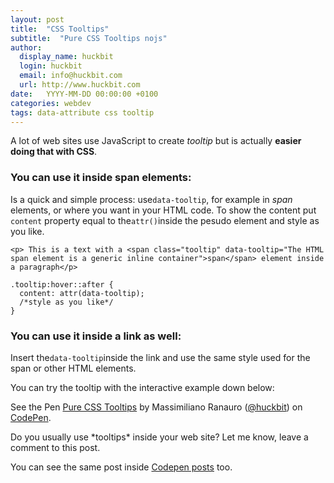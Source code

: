 ```yaml
---
layout: post
title:  "CSS Tooltips"
subtitle:  "Pure CSS Tooltips nojs"
author:
  display_name: huckbit
  login: huckbit
  email: info@huckbit.com
  url: http://www.huckbit.com
date:   YYYY-MM-DD 00:00:00 +0100
categories: webdev
tags: data-attribute css tooltip
---
```

A lot of web sites use JavaScript to create *tooltip* but is actually **easier doing that with CSS**.

### You can use it inside span elements:

Is a quick and simple process: use`data-tooltip`, for example in *span* elements, or where you want in your HTML code. To show the content put `content` property equal to the`attr()`inside the pesudo element and style as you like.

```
<p> This is a text with a <span class="tooltip" data-tooltip="The HTML span element is a generic inline container">span</span> element inside a paragraph</p>
```

```
.tooltip:hover::after {
  content: attr(data-tooltip);
  /*style as you like*/
}
```

### You can use it inside a link as well:

Insert the`data-tooltip`inside the link and use the same style used for the span or other HTML elements.

You can try the tooltip with the interactive example down below:

<p data-height="300" data-theme-id="24562" data-slug-hash="VjAmoQ" data-default-tab="result" data-user="huckbit" data-embed-version="2" class="codepen">See the Pen <a href="http://codepen.io/huckbit/pen/VjAmoQ/">Pure CSS Tooltips</a> by Massimiliano Ranauro (<a href="http://codepen.io/huckbit">@huckbit</a>) on <a href="http://codepen.io">CodePen</a>.</p>
<script async src="//assets.codepen.io/assets/embed/ei.js"></script>
Do you usually use *tooltips* inside your web site? Let me know, leave a comment to this post.

You can see the same post inside [Codepen posts](http://codepen.io/huckbit/post/pure-css-tooltips) too.
